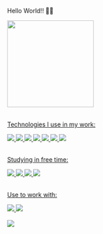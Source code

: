 Hello World!! 👋👋

<div style "display: flex" >
<img height="200em" src="https://github-readme-stats.vercel.app/api?username=matganzala&show_icons=true&theme=radical&include_all_commits=true&count_private=true"/> 
  <a href="https://github.com/matganzala">
</div>
<br>
<p>Technologies I use in my work:</p>
<div style="display: inline_block">   
  <img src="https://img.icons8.com/fluency/48/000000/typescript--v1.png"/>  
  <img src="https://img.icons8.com/color/48/000000/react-native.png"/>
  <img src="https://img.icons8.com/color/48/000000/bootstrap.png"/>
  <img src="https://img.icons8.com/color/48/null/material-ui.png"/>
  <img src="https://img.icons8.com/color/48/000000/git.png"/>
  <img src="https://img.icons8.com/color/48/null/visual-studio-code-2019.png"/>
  <img src="https://img.icons8.com/external-tal-revivo-color-tal-revivo/48/null/external-postman-is-the-only-complete-api-development-environment-logo-color-tal-revivo.png"/> 
</div>
<br>
<p>Studying in free time:</p>
<div>
  <img src="https://img.icons8.com/color/48/null/c-sharp-logo.png"/>
  <img src="https://img.icons8.com/color/48/null/microsoft-sql-server.png"/>
  <img src="https://img.icons8.com/color/48/null/net-framework.png"/>
  <img src="https://img.icons8.com/fluency/48/null/visual-studio.png"/>
</div>
<br>
<p>Use to work with:</p>
<div>
  <img src="https://img.icons8.com/color/48/null/python--v1.png"/>
  <img src="https://img.icons8.com/color/48/null/postgreesql.png"/>
 </div>
 <br>
<div style "display: inline-block">
    <a height="30" width="30" href="https://www.linkedin.com/in/matheus-ganzala-nunes-teixeira-276b4415b/" target="_blank"><img src="https://img.shields.io/badge/-LinkedIn-%230077B5?style=for-the-badge&logo=linkedin&logoColor=white" target="_blank"></a>   
</div>
    

